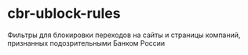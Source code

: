 # cbr-ublock-rules
Фильтры для блокировки переходов на сайты и страницы компаний, признанных подозрительными Банком России